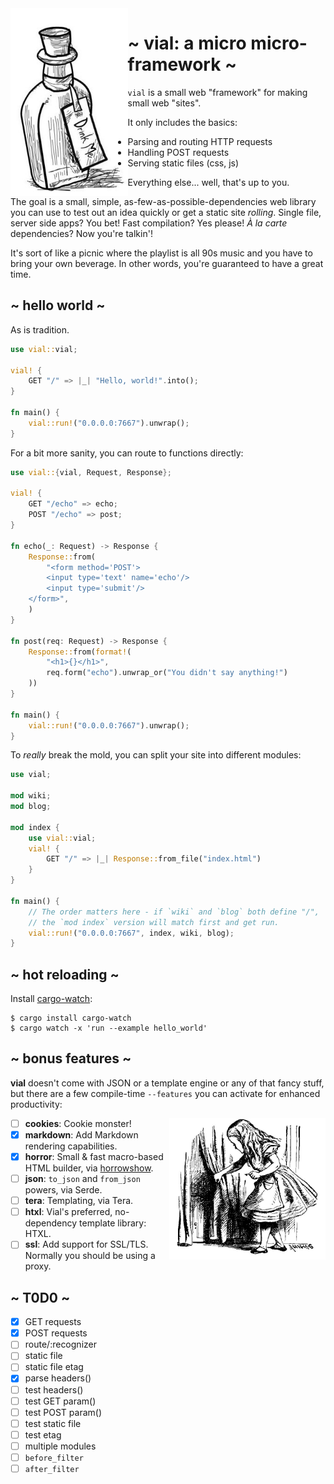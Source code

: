 <img src="./img/drink-me.jpeg" alt="Drink Me." align="left" height="300" />

# ~ vial: a micro micro-framework ~

`vial` is a small web "framework" for making small web "sites".

It only includes the basics:

- Parsing and routing HTTP requests
- Handling POST requests
- Serving static files (css, js)

Everything else... well, that's up to you.

The goal is a small, simple, as-few-as-possible-dependencies web
library you can use to test out an idea quickly or get a static site
_rolling_. Single file, server side apps? You bet! Fast compilation?
Yes please! _À la carte_ dependencies? Now you're talkin'!

It's sort of like a picnic where the playlist is all 90s music and you
have to bring your own beverage. In other words, you're guaranteed to
have a great time.

## ~ hello world ~

As is tradition.

```rust
use vial::vial;

vial! {
    GET "/" => |_| "Hello, world!".into();
}

fn main() {
    vial::run!("0.0.0.0:7667").unwrap();
}
```

For a bit more sanity, you can route to functions directly:

```rust
use vial::{vial, Request, Response};

vial! {
    GET "/echo" => echo;
    POST "/echo" => post;
}

fn echo(_: Request) -> Response {
    Response::from(
        "<form method='POST'>
        <input type='text' name='echo'/>
        <input type='submit'/>
    </form>",
    )
}

fn post(req: Request) -> Response {
    Response::from(format!(
        "<h1>{}</h1>",
        req.form("echo").unwrap_or("You didn't say anything!")
    ))
}

fn main() {
    vial::run!("0.0.0.0:7667").unwrap();
}
```

To _really_ break the mold, you can split your site into different
modules:

```rust
use vial;

mod wiki;
mod blog;

mod index {
    use vial::vial;
    vial! {
        GET "/" => |_| Response::from_file("index.html")
    }
}

fn main() {
    // The order matters here - if `wiki` and `blog` both define "/",
    // the `mod index` version will match first and get run.
    vial::run!("0.0.0.0:7667", index, wiki, blog);
}
```

## ~ hot reloading ~

Install [cargo-watch]:

    $ cargo install cargo-watch
    $ cargo watch -x 'run --example hello_world'

## ~ bonus features ~

**vial** doesn't come with JSON or a template engine or any of that
fancy stuff, but there are a few compile-time `--features` you can
activate for enhanced productivity:

<img src="./img/alice.jpeg" alt="Alice" align="right" width="250" />

- [ ] **cookies**: Cookie monster!
- [x] **markdown**: Add Markdown rendering capabilities.
- [x] **horror**: Small & fast macro-based HTML builder, via [horrowshow].
- [ ] **json**: `to_json` and `from_json` powers, via Serde.
- [ ] **tera**: Templating, via Tera.
- [ ] **htxl**: Vial's preferred, no-dependency template library: HTXL.
- [ ] **ssl**: Add support for SSL/TLS. Normally you should be using a
      proxy.

## ~ T0D0 ~

- [x] GET requests
- [x] POST requests
- [ ] route/:recognizer
- [ ] static file
- [ ] static file etag
- [x] parse headers()
- [ ] test headers()
- [ ] test GET param()
- [ ] test POST param()
- [ ] test static file
- [ ] test etag
- [ ] multiple modules
- [ ] `before_filter`
- [ ] `after_filter`

[cargo-watch]: https://crates.io/crates/cargo-watch
[horrowshow]: https://github.com/Stebalien/horrorshow-rs
